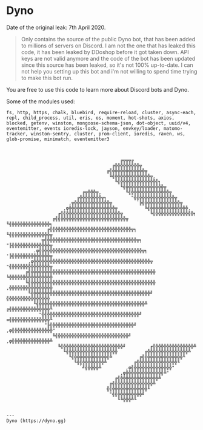 # Dyno

Date of the original leak: 7th April 2020.

> Only contains the source of the public Dyno bot, that has been added to millions of servers on Discord.
> I am not the one that has leaked this code, it has been leaked by DDoshop before it got taken down.
> API keys are not valid anymore and the code of the bot has been updated since this source has been leaked, so it's not 100% up-to-date.
> I can not help you setting up this bot and i'm not willing to spend time trying to make this bot run. 

You are free to use this code to learn more about Discord bots and Dyno.

Some of the modules used: 


``` 
fs, http, https, chalk, bluebird, require-reload, cluster, async-each, repl, child_process, util, eris, os, moment, hot-shots, axios, blocked, getenv, winston, mongoose-schema-json, dot-object, uuid/v4, eventemitter, events ioredis-lock, jayson, envkey/loader, matomo-tracker, winston-sentry, cluster, prom-client, ioredis, raven, ws, glob-promise, minimatch, eventemitter3
```

```

     
                                          ╔╦╦╦╔
                                       ╔╬╬╬╬╬╬╬╬╬╦
                                     ╔╣╬╬╬╬╬╬╬╬╬╬╬╬╦
                                      ╚╣╬╬╬╬╬╬╬╬╬╬╬╬╬╦,
                                        ╚╣╬╬╬╬╬╬╬╬╬╬╬╬╬╣╕
                                          ╙╣╬╬╬╬╬╬╬╬╬╬╬╬╬╬╦
                            ╔╦╬╬╬╦,         ╙╣╬╬╬╬╬╬╬╬╬╬╬╬╬╬╦
                          ╔╬╬╬╬╬╬╬╬╦╕         "╣╣╬╬╬╬╬╬╬╬╬╬╬╬╬╦
                       ,╦╬╬╬╬╬╬╬╬╬╬╬╬╬╦         `╠╣╬╬╬╬╬╬╬╬╬╬╬╬╬╦
                     ,φ╬╬╬╬╬╬╬╬╬╬╬╬╬╬╬╬╬╦          ╚╣╬╬╬╬╬╬╬╬╬╬╬╬╬╬,
                   ╓╣╣╬╬╬╬╬╬╬╬╬╬╬╬╬╬╬╬╬╬╬╬╦          ╚╣╬╬╬╬╬╬╬╬╬╬╬╬╣╬╕
                 ╔╣╣╬╬╬╬╬╬╬╬╬╬╬╬╬╬╬╬╬╬╬╬╬╬╬╬╦          ╙╣╬╬╬╬╬╬╬╬╬╬╬╬╬╬╕
               ╔╣╣╬╬╬╬╬╬╬╬╬╬╬╬╬╬╬╬╬╬╬╬╬╬╬╬╬╬╬╬╦╕         ╙╣╣╬╬╬╬╬╬╬╬╬╬╬╬╬╦
             ╦╣╬╬╬╬╬╬╬╬╬╬╬╬╬╬╬╬╬╬╬╬╬╬╬╬╬╬╬╬╬╬╬╬╬╦╕         "╟╣╬╬╬╬╬╬╬╬╬╬╬╬╬╦
          .φ╣╬╬╬╬╬╬╬╬╬╬╬╬╬╬╬╬╬╬╬╬╬╬╬╬╬╬╬╬╬╬╬╬╬╬╬╬╬╦╕         '╠╣╬╬╬╬╬╬╬╬╬╬╬╬╬╦
        ,φ╬╬╬╬╬╬╬╬╬╬╬╬╬╬╬╬╬╬╬╬╬╬╬╬╬╬╬╬╬╬╬╬╬╬╬╬╬╬╬╬╬╬╬╦         "╣╬╬╬╬╬╬╬╬╬╬╬╬╬╬╦
       ╔╣╬╬╬╬╬╬╬╬╬╬╬╬╬╬╬╬╬╬╬╬╬╬╬╬╬╬╬╬╬╬╬╬╬╬╬╬╬╬╬╬╬╬╬╬╬╬         ╘╬╬╬╬╬╬╬╬╬╬╬╬╬╬╬╬
       ╚╣╬╬╬╬╬╬╬╬╬╬╬╬╬╬╬╬╬╬╬╬╬╬╬╬╬╬╬╬╬╬╬╬╬╬╬╬╬╬╬╬╬╬╬╬╬╬         ,╬╬╬╬╬╬╬╬╬╬╬╬╬╬╬╬
        ╙╣╬╬╬╬╬╬╬╬╬╬╬╬╬╬╬╬╬╬╬╬╬╬╬╬╬╬╬╬╬╬╬╬╬╬╬╬╬╬╬╬╬╬╬╝          ╣╬╬╬╬╬╬╬╬╬╬╬╬╬╬╬
          ╙╣╬╬╬╬╬╬╬╬╬╬╬╬╬╬╬╬╬╬╬╬╬╬╬╬╬╬╬╬╬╬╬╬╬╬╬╬╬╬╬╩          ╔╣╬╬╬╬╬╬╬╬╬╬╬╬╬╬╙
            "╣╣╬╬╬╬╬╬╬╬╬╬╬╬╬╬╬╬╬╬╬╬╬╬╬╬╬╬╬╬╬╬╬╬╬╬╝          ≡╣╬╬╬╬╬╬╬╬╬╬╬╬╬╬╙
              "╟╣╬╬╬╬╬╬╬╬╬╬╬╬╬╬╬╬╬╬╬╬╬╬╬╬╬╬╬╬╬╬╝         ,φ╣╬╬╬╬╬╬╬╬╬╬╬╬╬╬"
                 ╚╣╬╬╬╬╬╬╬╬╬╬╬╬╬╬╬╬╬╬╬╬╬╬╬╬╬╬╝         ,φ╣╬╬╬╬╬╬╬╬╬╬╬╬╬╩
                   ╚╣╬╬╬╬╬╬╬╬╬╬╬╬╬╬╬╬╬╬╬╬╬╬╝         ╓╣╬╬╬╬╬╬╬╬╬╬╬╬╬╬╩
                     ╙╣╬╬╬╬╬╬╬╬╬╬╬╬╬╬╬╬╬╬          ╔╬╬╬╬╬╬╬╬╬╬╬╬╬╬╬╩
                       ╙╣╬╬╬╬╬╬╬╬╬╬╬╬╣╩          ╔╣╣╬╬╬╬╬╬╬╬╬╬╬╬╬╙
                         ╙╣╣╬╬╬╬╬╬╬╬╩          ╔╣╬╬╬╬╬╬╬╬╬╬╬╬╬╬╙
                           `╝╣╬╬╬╬╩         ,φ╣╬╬╬╬╬╬╬╬╬╬╬╬╬╬"
                                          ,φ╬╬╬╬╬╬╬╬╬╬╬╬╬╣╩"
                                        ╔╣╬╬╬╬╬╬╬╬╬╬╬╬╬╬╩
                                      ╔╣╣╬╬╬╬╬╬╬╬╬╬╬╬╬╩
                                     ╣╣╬╬╬╬╬╬╬╬╬╬╬╬╬╙
                                      "╣╣╬╬╬╬╬╬╬╬╬╝
                                         ╙╚╬╬╬╩╙
     
    
---
Dyno (https://dyno.gg)
```
